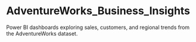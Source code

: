 # AdventureWorks_Business_Insights
Power BI dashboards exploring sales, customers, and regional trends from the AdventureWorks dataset.
